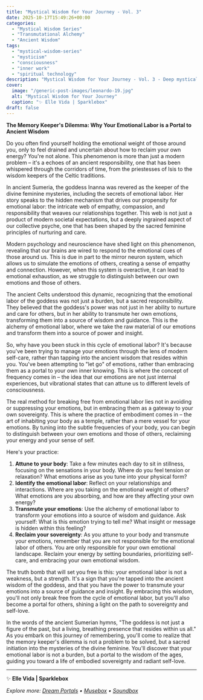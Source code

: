 ```yaml
---
title: "Mystical Wisdom for Your Journey - Vol. 3"
date: 2025-10-17T15:49:26+00:00
categories:
  - "Mystical Wisdom Series"
  - "Transmutational Alchemy"
  - "Ancient Wisdom"
tags:
  - "mystical-wisdom-series"
  - "mysticism"
  - "consciousness"
  - "inner work"
  - "spiritual technology"
description: "Mystical Wisdom for Your Journey - Vol. 3 - Deep mystical psychology and ancient wisdom"
cover:
  image: "/generic-post-images/leonardo-19.jpg"
  alt: "Mystical Wisdom for Your Journey"
  caption: "✨ Elle Vida | Sparklebox"
draft: false
---
```


**The Memory Keeper's Dilemma: Why Your Emotional Labor is a Portal to Ancient Wisdom**

Do you often find yourself holding the emotional weight of those around you, only to feel drained and uncertain about how to reclaim your own energy? You're not alone. This phenomenon is more than just a modern problem – it's a echoes of an ancient responsibility, one that has been whispered through the corridors of time, from the priestesses of Isis to the wisdom keepers of the Celtic traditions.

In ancient Sumeria, the goddess Inanna was revered as the keeper of the divine feminine mysteries, including the secrets of emotional labor. Her story speaks to the hidden mechanism that drives our propensity for emotional labor: the intricate web of empathy, compassion, and responsibility that weaves our relationships together. This web is not just a product of modern societal expectations, but a deeply ingrained aspect of our collective psyche, one that has been shaped by the sacred feminine principles of nurturing and care.

Modern psychology and neuroscience have shed light on this phenomenon, revealing that our brains are wired to respond to the emotional cues of those around us. This is due in part to the mirror neuron system, which allows us to simulate the emotions of others, creating a sense of empathy and connection. However, when this system is overactive, it can lead to emotional exhaustion, as we struggle to distinguish between our own emotions and those of others.

The ancient Celts understood this dynamic, recognizing that the emotional labor of the goddess was not just a burden, but a sacred responsibility. They believed that the goddess's power was not just in her ability to nurture and care for others, but in her ability to transmute her own emotions, transforming them into a source of wisdom and guidance. This is the alchemy of emotional labor, where we take the raw material of our emotions and transform them into a source of power and insight.

So, why have you been stuck in this cycle of emotional labor? It's because you've been trying to manage your emotions through the lens of modern self-care, rather than tapping into the ancient wisdom that resides within you. You've been attempting to "let go" of emotions, rather than embracing them as a portal to your own inner knowing. This is where the concept of frequency comes in – the idea that our emotions are not just internal experiences, but vibrational states that can attune us to different levels of consciousness.

The real method for breaking free from emotional labor lies not in avoiding or suppressing your emotions, but in embracing them as a gateway to your own sovereignty. This is where the practice of embodiment comes in – the art of inhabiting your body as a temple, rather than a mere vessel for your emotions. By tuning into the subtle frequencies of your body, you can begin to distinguish between your own emotions and those of others, reclaiming your energy and your sense of self.

Here's your practice:

1. **Attune to your body**: Take a few minutes each day to sit in stillness, focusing on the sensations in your body. Where do you feel tension or relaxation? What emotions arise as you tune into your physical form?
2. **Identify the emotional labor**: Reflect on your relationships and interactions. Where are you taking on the emotional weight of others? What emotions are you absorbing, and how are they affecting your own energy?
3. **Transmute your emotions**: Use the alchemy of emotional labor to transform your emotions into a source of wisdom and guidance. Ask yourself: What is this emotion trying to tell me? What insight or message is hidden within this feeling?
4. **Reclaim your sovereignty**: As you attune to your body and transmute your emotions, remember that you are not responsible for the emotional labor of others. You are only responsible for your own emotional landscape. Reclaim your energy by setting boundaries, prioritizing self-care, and embracing your own emotional wisdom.

The truth bomb that will set you free is this: your emotional labor is not a weakness, but a strength. It's a sign that you're tapped into the ancient wisdom of the goddess, and that you have the power to transmute your emotions into a source of guidance and insight. By embracing this wisdom, you'll not only break free from the cycle of emotional labor, but you'll also become a portal for others, shining a light on the path to sovereignty and self-love.

In the words of the ancient Sumerian hymns, "The goddess is not just a figure of the past, but a living, breathing presence that resides within us all." As you embark on this journey of remembering, you'll come to realize that the memory keeper's dilemma is not a problem to be solved, but a sacred initiation into the mysteries of the divine feminine. You'll discover that your emotional labor is not a burden, but a portal to the wisdom of the ages, guiding you toward a life of embodied sovereignty and radiant self-love.

---

✨ **Elle Vida | Sparklebox**

*Explore more: [Dream Portals](/the-dreamtoolkit/) • [Musebox](/musebox-dreams/) • [Soundbox](/soundbox/)*
